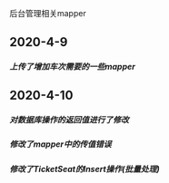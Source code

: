 后台管理相关mapper

## 2020-4-9

##### 上传了增加车次需要的一些mapper

## 2020-4-10

##### 对数据库操作的返回值进行了修改

##### 修改了mapper中的传值错误

##### 修改了TicketSeat的Insert操作(批量处理)